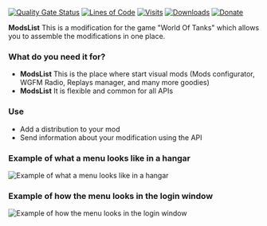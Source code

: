 ﻿[![Quality Gate Status](https://sonarcloud.io/api/project_badges/measure?project=wot-public-mods_mods-list&metric=alert_status)](https://sonarcloud.io/dashboard?id=wot-public-mods_mods-list) 
[![Lines of Code](https://sonarcloud.io/api/project_badges/measure?project=wot-public-mods_mods-list&metric=ncloc)](https://sonarcloud.io/dashboard?id=wot-public-mods_mods-list)
[![Visits](https://gitlab.poliroid.me/api/badge/mods-list/visits)](https://gitlab.com/wot-public-mods/mods-list)
[![Downloads](https://gitlab.poliroid.me/api/badge/mods-list/downloads)](https://gitlab.com/wot-public-mods/mods-list/-/releases)
[![Donate](https://cdn.poliroid.me/gitlab/images//donate.svg)](https://poliroid.me/donate)

**ModsList** This is a modification for the game "World Of Tanks" which allows you to assemble the modifications in one place.

### What do you need it for?
* **ModsList** This is the place where start visual mods (Mods configurator, WGFM Radio, Replays manager, and many more goodies)
* **ModsList** It is flexible and common for all APIs

### Use
* Add a distribution to your mod
* Send information about your modification using the API

### Example of what a menu looks like in a hangar
![Example of what a menu looks like in a hangar](https://cdn.poliroid.me/gitlab/images/modsListApi_lobby.jpg)


### Example of how the menu looks in the login window
![Example of how the menu looks in the login window](https://cdn.poliroid.me/gitlab/images/modsListApi_login.jpg)
